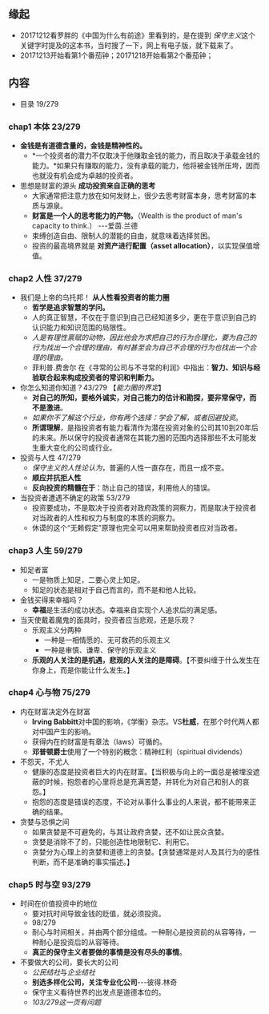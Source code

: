 ##  缘起
+ 20171212看罗胖的《中国为什么有前途》里看到的，是在提到 *保守主义*这个关键字时提及的这本书，当时搜了一下，网上有电子版，就下载来了。
+ 20171213开始看第1个番茄钟；20171218开始看第2个番茄钟；

##  内容
+ 目录 19/279

###  chap1 本体 23/279
+ **金钱是有道德含量的，金钱是精神性的。**
    + *一个投资者的潜力不仅取决于他赚取金钱的能力，而且取决于承载金钱的能力。*如果只有赚取的能力，没有承载的能力，他将被金钱所压垮，因而也就没有机会成为卓越的投资者。
+ 思想是财富的源头 **成功投资来自正确的思考**
    + 大家通常把注意力放在如何发财上，很少去思考财富本身，思考财富的本质与源泉。
    + **财富是一个人的思考能力的产物。**（Wealth is the product of man's capacity to think.）  ---爱茵.兰德 
    + 束缚创造自由、限制人的潜能的自由，就意味着选择贫困。
    + 投资的最高境界就是 **对资产进行配置（asset  allocation）**，以实现保值增值。

###  chap2  人性   37/279
+ 我们是上帝的乌托邦！  **从人性看投资者的能力圈**
    + **哲学是追求智慧的学问。**
    + 人的真正智慧，不仅在于意识到自己已经知道多少，更在于意识到自己的认识能力和知识范围的局限性。
    + *人是有理性禀赋的动物，因此他会为求把自己的行为合理化，要为自己的行为找出一个合理的理由，有时甚至会为自己不合理的行为也找出一个合理的理由。*
    + 菲利普.费舍尔 在《寻常的公司与不寻常的利润》中指出：**智力、知识与经验联合起来构成投资者的常识和判断力。**
+ 你怎么知道你知道？43/279 【*能力圈的界定*】
    + **对自己的所知，要格外诚实，对自己能力的估计和勘探，要非常保守，而不是激进**。
    + *如果你不了解这个行业，你有两个选择：学会了解，或者回避投资*。
    + **所谓理解**，是指投资者有能力看清作为潜在投资对象的公司其10到20年后的未来。所以保守的投资者通常在其能力圈的范围内选择那些不太可能发生重大变化的公司或行业。
+ 投资与人性  47/279
    + *保守主义的人性论认为*，普遍的人性一直存在，而且一成不变。
    + **顺应并抗拒人性**
    + **反向投资的精髓在于**：防止自己的错误，利用他人的错误。
+ 当投资者遭遇不确定的政策 53/279
    + 投资要成功，不是取决于投资者对政府政策的洞察力，而是取决于投资者对当政者的人性和权力与制度的本质的洞察力。
    + 休谟的这个“无赖假定”原理也完全可以用来帮助投资者应对当政者。

###  chap3 人生 59/279
+ 知足者富
    + 一是物质上知足，二要心灵上知足。
    + 知足的状态是相对于自己而言的，而不是和他人比较。
+ 金钱买得来幸福吗？
    + **幸福**是生活的成功状态。幸福来自实现个人追求后的满足感。
+ 当天使戴着魔鬼的面具时，投资者应当悲观，还是乐观？
    + 乐观主义分两种
        + 一种是一相情愿的、无可救药的乐观主义
        + 一种是审慎、谦卑、保守的乐观主义
    + **乐观的人关注的是机遇，悲观的人关注的是障碍**。【不要纠缠于什么发生在你身上，而是你能让什么发生。】    

###  chap4 心与物 75/279
+ 内在财富决定外在财富
    + **Irving Babbitt**对中国的影响，《学衡》杂志。VS**杜威**，在那个时代两人都对中国产生的影响。
    + 获得内在的财富是有章法（laws）可循的。
    + **邓普顿爵士**使用了一个特别的概念：精神红利（spiritual dividends）
+ 不怨天，不尤人
    + 健康的态度是投资者巨大的内在财富。【当积极与向上的一面总是被埋没遮蔽的时候，抱怨者的心里将总是充满苦楚，并转化为对自己和别人的哀怨。】
    + 抱怨的态度是错误的态度，不论对从事什么事业的人来说，都不能带来正确的结果。
+ 贪婪与恐惧之间
    + 如果贪婪是不可避免的，与其让政府贪婪，还不如让民众贪婪。
    + 贪婪是消除不了的，只能创造性地限制它、利用它。
    + 贪婪分为心理上的贪婪和道德上的贪婪。【贪婪通常是对人及其行为的感性判断，而不是准确的事实描述。】

###  chap5 时与空 93/279
+ 时间在价值投资中的地位
    + 要对抗时间导致金钱的贬值，就必须投资。
    + 98/279
    + 耐心与时间相关，并由两个部分组成。一种耐心是投资前的从容等待，一种耐心是投资后的从容等待。
    + **真正的保守主义者要做的事情是没有尽头的事情**。
+ 不要做大的公司，要长大的公司
    + *公民结社*与*企业结社*
    + **别选多样化公司，关注专业化公司**---彼得.林奇
    + 保守主义看待世界的出发点是道德本位的。
    + *103/279这一页有问题*